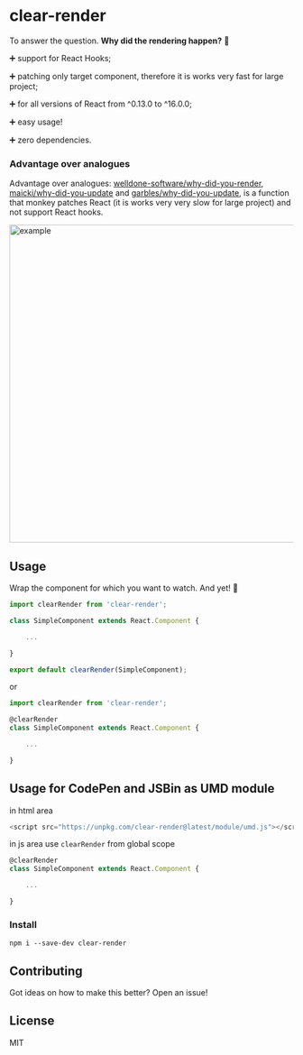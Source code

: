 # clear-render

To answer the question. **Why did the rendering happen?** :eyes:
 
:heavy_plus_sign: support for React Hooks;

:heavy_plus_sign: patching only target component, therefore it is works very fast for large project;

:heavy_plus_sign: for all versions of React from ^0.13.0 to ^16.0.0;

:heavy_plus_sign: easy usage!

:heavy_plus_sign: zero dependencies.

### Advantage over analogues

Advantage over analogues: [welldone-software/why-did-you-render](https://github.com/welldone-software/why-did-you-render), [maicki/why-did-you-update](https://github.com/maicki/why-did-you-update) and [garbles/why-did-you-update](https://github.com/garbles/why-did-you-update), is a function that monkey patches React (it is works very very slow for large project) and not support React hooks.

<img width="564" alt="example" src="https://user-images.githubusercontent.com/15855766/47255109-5e687900-d474-11e8-86b1-38d732483959.png">

## Usage 
Wrap the component for which you want to watch. And yet! :checkered_flag:

```javascript
import clearRender from 'clear-render';

class SimpleComponent extends React.Component {

    ...

}

export default clearRender(SimpleComponent);
```
or
```javascript
import clearRender from 'clear-render';

@clearRender
class SimpleComponent extends React.Component {

    ...

}
```

## Usage for CodePen and JSBin as UMD module
in html area
```javascript
<script src="https://unpkg.com/clear-render@latest/module/umd.js"></script>
```
in js area use ```clearRender``` from global scope
```javascript
@clearRender
class SimpleComponent extends React.Component {

    ...

}
```
### Install

```
npm i --save-dev clear-render 
```

## Contributing
Got ideas on how to make this better? Open an issue!

## License
MIT
